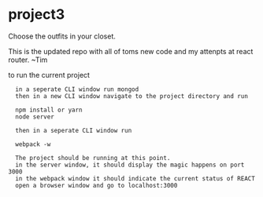 # project3
Choose the outfits in your closet.


This is the updated repo with all of toms new code and my attenpts at react router.
~Tim


to run the current project

      in a seperate CLI window run mongod
      then in a new CLI window navigate to the project directory and run
      
      npm install or yarn
      node server
      
      then in a seperate CLI window run 
      
      webpack -w
      
      The project should be running at this point.
      in the server window, it should display the magic happens on port 3000
      in the webpack window it should indicate the current status of REACT
      open a browser window and go to localhost:3000 
      
